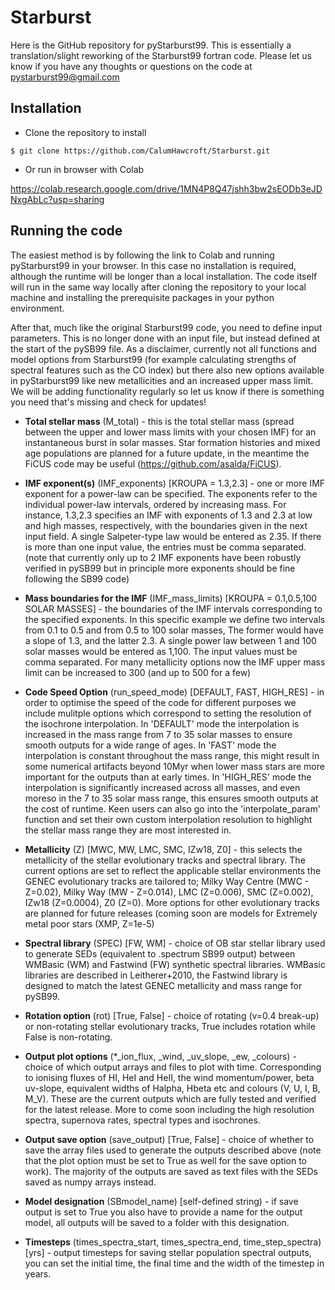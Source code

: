 # Starburst
Here is the GitHub repository for pyStarburst99. This is essentially a translation/slight reworking of the Starburst99 fortran code. Please let us know if you have any thoughts or questions on the code at pystarburst99@gmail.com

## Installation
* Clone the repository to install
```
$ git clone https://github.com/CalumHawcroft/Starburst.git
```

* Or run in browser with Colab

https://colab.research.google.com/drive/1MN4P8Q47jshh3bw2sEODb3eJDNxgAbLc?usp=sharing

## Running the code
The easiest method is by following the link to Colab and running pyStarburst99 in your browser. In this case no installation is required, although the runtime will be longer than a local installation. The code itself will run in the same way locally after cloning the repository to your local machine and installing the prerequisite packages in your python environment.

After that, much like the original Starburst99 code, you need to define input parameters. This is no longer done with an input file, but instead defined at the start of the pySB99 file. As a disclaimer, currently not all functions and model options from Starburst99 (for example calculating strengths of spectral features such as the CO index) but there also new options available in pyStarburst99 like new metallicities and an increased upper mass limit. We will be adding functionality regularly so let us know if there is something you need that's missing and check for updates!

* **Total stellar mass** (M_total) - this is the total stellar mass (spread between the upper and lower mass limits with your chosen IMF) for an instantaneous burst in solar masses. Star formation histories and mixed age populations are planned for a future update, in the meantime the FiCUS code may be useful (https://github.com/asalda/FiCUS).

* **IMF exponent(s)** (IMF_exponents) [KROUPA = 1.3,2.3] - one or more IMF exponent for a power-law can be specified. The exponents refer to the individual power-law intervals, ordered by increasing mass. For instance, 1.3,2.3 specifies an IMF with exponents of 1.3 and 2.3 at low and high masses, respectively, with the boundaries given in the next input field. A single Salpeter-type law would be entered as 2.35. If there is more than one input value, the entries must be comma separated. (note that currently only up to 2 IMF exponents have been robustly verified in pySB99 but in principle more exponents should be fine following the SB99 code)

* **Mass boundaries for the IMF** (IMF_mass_limits) [KROUPA = 0.1,0.5,100 SOLAR MASSES] - the boundaries of the IMF intervals corresponding to the specified exponents. In this specific example we define two intervals from 0.1 to 0.5 and from 0.5 to 100 solar masses, The former would have a slope of 1.3, and the latter 2.3. A single power law between 1 and 100 solar masses would be entered as 1,100. The input values must be comma separated. For many metallicity options now the IMF upper mass limit can be increased to 300 (and up to 500 for a few)

* **Code Speed Option** (run_speed_mode) [DEFAULT, FAST, HIGH_RES] - in order to optimise the speed of the code for different purposes we include mulitple options which correspond to setting the resolution of the isochrone interpolation. 
In 'DEFAULT' mode the interpolation is increased in the mass range from 7 to 35 solar masses to ensure smooth outputs for a wide range of ages. 
In 'FAST' mode the interpolation is constant throughout the mass range, this might result in some numerical artifacts beyond 10Myr when lower mass stars are more important for the outputs than at early times. 
In 'HIGH_RES' mode the interpolation is significantly increased across all masses, and even moreso in the 7 to 35 solar mass range, this ensures smooth outputs at the cost of runtime.
Keen users can also go into the 'interpolate_param' function and set their own custom interpolation resolution to highlight the stellar mass range they are most interested in.

* **Metallicity** (Z) [MWC, MW, LMC, SMC, IZw18, Z0] - this selects the metallicity of the stellar evolutionary tracks and spectral library. The current options are set to reflect the applicable stellar environments the GENEC evolutionary tracks are tailored to; Milky Way Centre (MWC - Z=0.02), Milky Way (MW - Z=0.014), LMC (Z=0.006), SMC (Z=0.002), IZw18 (Z=0.0004), Z0 (Z=0). More options for other evolutionary tracks are planned for future releases (coming soon are models for Extremely metal poor stars (XMP, Z=1e-5)

* **Spectral library** (SPEC) [FW, WM] - choice of OB star stellar library used to generate SEDs (equivalent to .spectrum SB99 output) between WMBasic (WM) and Fastwind (FW) synthetic spectral libraries. WMBasic libraries are described in Leitherer+2010, the Fastwind library is designed to match the latest GENEC metallicity and mass range for pySB99.

* **Rotation option** (rot) [True, False] - choice of rotating (v=0.4 break-up) or non-rotating stellar evolutionary tracks, True includes rotation while False is non-rotating.

* **Output plot options** (*_ion_flux, _wind, _uv_slope, _ew, _colours) - choice of which output arrays and files to plot with time. Corresponding to ionising fluxes of HI, HeI and HeII, the wind momentum/power, beta uv-slope, equivalent widths of Halpha, Hbeta etc and colours (V, U, I, B, M_V). These are the current outputs which are fully tested and verified for the latest release. More to come soon including the high resolution spectra, supernova rates, spectral types and isochrones.

* **Output save option** (save_output) [True, False] - choice of whether to save the array files used to generate the outputs described above (note that the plot option must be set to True as well for the save option to work). The majority of the outputs are saved as text files with the SEDs saved as numpy arrays instead.

* **Model designation** (SBmodel_name) [self-defined string) - if save output is set to True you also have to provide a name for the output model, all outputs will be saved to a folder with this designation. 

* **Timesteps** (times_spectra_start, times_spectra_end, time_step_spectra) [yrs] - output timesteps for saving stellar population spectral outputs, you can set the initial time, the final time and the width of the timestep in years.
